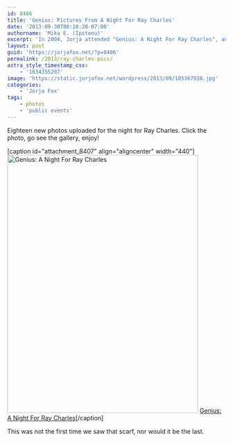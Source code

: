 ```yaml
---
id: 8406
title: 'Genius: Pictures From A Night For Ray Charles'
date: '2013-09-30T08:10:20-07:00'
authorname: 'Mika E. (Ipstenu)'
excerpt: 'In 2004, Jorja attended "Genius: A Night For Ray Charles", and we have new photos.'
layout: post
guid: 'https://jorjafox.net/?p=8406'
permalink: /2013/ray-charles-pics/
astra_style_timestamp_css:
    - '1634355287'
image: 'https://static.jorjafox.net/wordpress/2013/09/105367910.jpg'
categories:
    - 'Jorja Fox'
tags:
    - photos
    - 'public events'
---
```


Eighteen new photos uploaded for the night for Ray Charles. Click the photo, go see the gallery, enjoy!

[caption id="attachment_8407" align="aligncenter" width="440"]<a href="https://jorjafox.net/gallery/pub/benefits/20041008-raycharles/"><img class="size-full wp-image-8407" alt="Genius: A Night For Ray Charles" src="//static.jorjafox.net/wordpress/2013/09/105367910.jpg" width="440" height="594" /></a> <a href="https://jorjafox.net/gallery/pub/benefits/20041008-raycharles/">Genius: A Night For Ray Charles</a>[/caption]

This was not the first time we saw that scarf, nor would it be the last.
